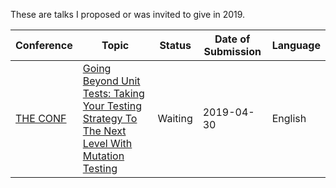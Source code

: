 These are talks I proposed or was invited to give in 2019. 

| Conference 	| Topic                                                                                                           	| Status  	| Date of Submission 	| Language 	|
|------------	|-----------------------------------------------------------------------------------------------------------------	|---------	|--------------------	|----------	|
| [THE CONF](https://www.theconf.club)   	| [Going Beyond Unit Tests: Taking Your Testing Strategy To The Next Level With Mutation Testing](theconf2019.md) 	| Waiting 	| 2019-04-30         	| English  	|
